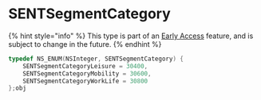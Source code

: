 # SENTSegmentCategory

{% hint style="info" %}
This type is part of an [Early Access](../../../../appendix/feature-production-readiness.md) feature, and is subject to change in the future.
{% endhint %}

```objectivec
typedef NS_ENUM(NSInteger, SENTSegmentCategory) {
    SENTSegmentCategoryLeisure = 30400,
    SENTSegmentCategoryMobility = 30600,
    SENTSegmentCategoryWorkLife = 30800
};obj
```

